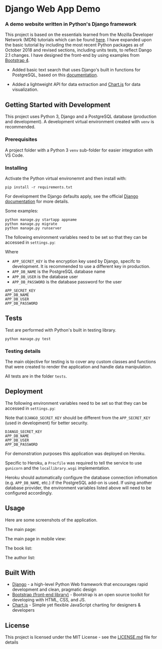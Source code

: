 # Django Web App Demo

### A demo website written in Python's Django framework

This project is based on the essentials learned from the Mozilla Developer Network (MDN) tutorials which can be found [here](https://developer.mozilla.org/en-US/docs/Learn/Server-side/Django/Tutorial_local_library_website). I have expanded upon the basic tutorial by including the most recent Python packages as of October 2018 and revised sections, including units tests, to reflect Dango 2.1 changes. I have designed the front-end by using examples from [Bootstrap 4](https://getbootstrap.com/docs/4.1/examples/).

- Added basic text search that uses Django's built in functions for PostgreSQL, based on this [documentation](https://docs.djangoproject.com/en/2.1/ref/contrib/postgres/search/).

- Added a lightweight API for data extraction and [Chart.js](https://www.chartjs.org/) for data visualization.

## Getting Started with Development

This project uses Python 3, Django and a PostgreSQL database (production and development). A development virtual environment created with `venv` is recommended.

### Prerequisites

A project folder with a Python 3 `venv` sub-folder for easier integration with VS Code.

### Installing

Activate the Python virtual environemnt and then install with:

```
pip install -r requirements.txt
```

For development the Django defaults apply, see the official [Django documentation](https://docs.djangoproject.com/en/2.2/) for more details.

Some examples:

```
python manage.py startapp appname
python manage.py migrate
python manage.py runserver
```

The following environment variables need to be set so that they can be accessed in `settings.py`:

Where

- `APP_SECRET_KEY` is the encryption key used by Django, specifc to development. It is recommended to use a different key in production.
- `APP_DB_NAME` is the PostgreSQL database name
- `APP_DB_USER` is the database user
- `APP_DB_PASSWORD` is the database password for the user

```
APP_SECRET_KEY
APP_DB_NAME
APP_DB_USER
APP_DB_PASSWORD
```

## Tests

Test are performed with Python's built in testing library.

```
python manage.py test
```

### Testing details

The main objective for testing is to cover any custom classes and functions that were created to render the application and handle data manipulation.

All tests are in the folder `tests`.

## Deployment

The following environment variables need to be set so that they can be accessed in `settings.py`:

Note that `DJANGO_SECRET_KEY` should be different from the `APP_SECRET_KEY` (used in development) for better security.

```
DJANGO_SECRET_KEY
APP_DB_NAME
APP_DB_USER
APP_DB_PASSWORD
```

For demonstration purposes this application was deployed on Heroku.

Specific to Heroku, a `Procfile` was required to tell the service to use `gunicorn` and the `locallibrary.wsgi` implementation.

Heroku should automatically configure the database connection infromation (e.g. `APP_DB_NAME`, etc.) if the PostgreSQL add-on is used. If using another database provider, the environment variables listed above will need to be configured accordingly.

## Usage

Here are some screenshots of the application.

The main page:

The main page in mobile view:

The book list:

The author list:

## Built With

- [Django](https://www.djangoproject.com/) - a high-level Python Web framework that encourages rapid development and clean, pragmatic design
- [Bootstrap (front-end library)](https://getbootstrap.com/) - Bootstrap is an open source toolkit for developing with HTML, CSS, and JS.
- [Chart.js](https://www.chartjs.org/) - Simple yet flexible JavaScript charting for designers & developers

## License

This project is licensed under the MIT License - see the [LICENSE.md](LICENSE.md) file for details

